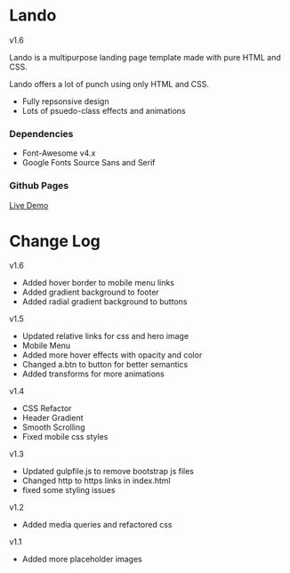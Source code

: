 # Lando

v1.6

Lando is a multipurpose landing page template made with pure HTML and CSS.

Lando offers a lot of punch using only HTML and CSS.

* Fully repsonsive design
* Lots of psuedo-class effects and animations

### Dependencies

* Font-Awesome v4.x
* Google Fonts Source Sans and Serif

### Github Pages

<a href="https://jbratcher.github.io/lando/">Live Demo</a>

# Change Log

v1.6

* Added hover border to mobile menu links
* Added gradient background to footer
* Added radial gradient background to buttons

v1.5

* Updated relative links for css and hero image
* Mobile Menu
* Added more hover effects with opacity and color
* Changed a.btn to button for better semantics
* Added transforms for more animations

v1.4

* CSS Refactor
* Header Gradient
* Smooth Scrolling
* Fixed mobile css styles

v1.3

* Updated gulpfile.js to remove bootstrap js files
* Changed http to https links in index.html
* fixed some styling issues

v1.2 

* Added media queries and refactored css

v1.1

* Added more placeholder images


